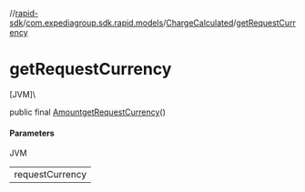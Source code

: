 //[rapid-sdk](../../../index.md)/[com.expediagroup.sdk.rapid.models](../index.md)/[ChargeCalculated](index.md)/[getRequestCurrency](get-request-currency.md)

# getRequestCurrency

[JVM]\

public final [Amount](../-amount/index.md)[getRequestCurrency](get-request-currency.md)()

#### Parameters

JVM

| |
|---|
| requestCurrency |
